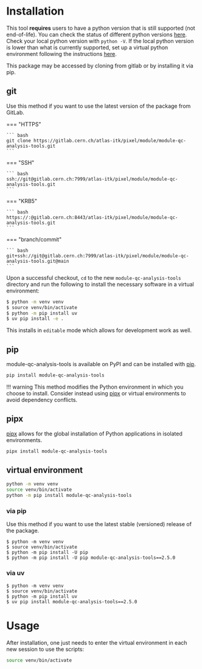 # Installation

This tool **requires** users to have a python version that is still supported
(not end-of-life). You can check the status of different python versions
[here](https://devguide.python.org/versions/#status-of-python-versions). Check
your local python version with `python -V`. If the local python version is lower
than what is currently supported, set up a virtual python environment following
the instructions [here](https://itk.docs.cern.ch/general/Virtual_Environments/).

This package may be accessed by cloning from gitlab or by installing it via pip.

## git

Use this method if you want to use the latest version of the package from
GitLab.

=== "HTTPS"

    ``` bash
    git clone https://gitlab.cern.ch/atlas-itk/pixel/module/module-qc-analysis-tools.git
    ```

=== "SSH"

    ``` bash
    ssh://git@gitlab.cern.ch:7999/atlas-itk/pixel/module/module-qc-analysis-tools.git
    ```

=== "KRB5"

    ``` bash
    https://:@gitlab.cern.ch:8443/atlas-itk/pixel/module/module-qc-analysis-tools.git
    ```

=== "branch/commit"

    ``` bash
    git+ssh://git@gitlab.cern.ch:7999/atlas-itk/pixel/module/module-qc-analysis-tools.git@main
    ```

Upon a successful checkout, `cd` to the new `module-qc-analysis-tools` directory
and run the following to install the necessary software in a virtual
environment:

```bash
$ python -m venv venv
$ source venv/bin/activate
$ python -m pip install uv
$ uv pip install -e .
```

This installs in `editable` mode which allows for development work as well.

## pip

module-qc-analysis-tools is available on PyPI and can be installed with
[pip](https://pip.pypa.io).

```bash
pip install module-qc-analysis-tools
```

<!-- prettier-ignore -->
!!! warning
    This method modifies the Python environment in which you choose to install. Consider instead using [pipx](#pipx) or virtual environments to avoid dependency conflicts.

## pipx

[pipx](https://github.com/pypa/pipx) allows for the global installation of
Python applications in isolated environments.

```bash
pipx install module-qc-analysis-tools
```

## virtual environment

```bash
python -m venv venv
source venv/bin/activate
python -m pip install module-qc-analysis-tools
```

### via pip

Use this method if you want to use the latest stable (versioned) release of the
package.

```
$ python -m venv venv
$ source venv/bin/activate
$ python -m pip install -U pip
$ python -m pip install -U pip module-qc-analysis-tools==2.5.0
```

### via uv

```
$ python -m venv venv
$ source venv/bin/activate
$ python -m pip install uv
$ uv pip install module-qc-analysis-tools==2.5.0
```

# Usage

After installation, one just needs to enter the virtual environment in each new
session to use the scripts:

```bash
source venv/bin/activate
```
